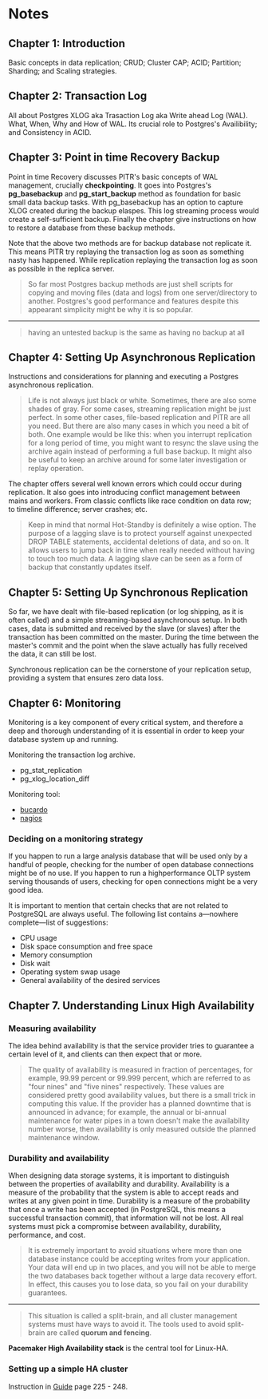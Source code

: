# Notes

## Chapter 1: Introduction

Basic concepts in data replication; CRUD; Cluster CAP; ACID; Partition; Sharding; and Scaling strategies.

## Chapter 2: Transaction Log

All about Postgres XLOG aka Trasaction Log aka Write ahead Log (WAL). What, When, Why and How of WAL. Its crucial role to Postgres's Availibility; and Consistency in ACID.

## Chapter 3: Point in time Recovery Backup

Point in time Recovery discusses PITR's basic concepts of WAL management, crucially **checkpointing**. It goes into Postgres's **pg_basebackup** and **pg_start_backup** method as foundation for basic small data backup tasks. With pg_basebackup has an option to capture XLOG created during the backup elaspes. This log streaming process would create a self-sufficient backup. Finally the chapter give instructions on how to restore a database from these backup methods.

Note that the above two methods are for backup database not replicate it. This means PITR try replaying the transaction log as soon as something nasty has happened. While replication replaying the transaction log as soon as possible in the replica server.

> So far most Postgres backup methods are just shell scripts for copying and moving files (data and logs) from one server/directory to another. Postgres's good performance and features despite this appearant simplicity might be why it is so popular.
---
> having an untested backup is the same as having no backup at all

## Chapter 4: Setting Up Asynchronous Replication

Instructions and considerations for planning and executing a Postgres asynchronous replication.

> Life is not always just black or white. Sometimes, there are also some shades of
gray. For some cases, streaming replication might be just perfect. In some other
cases, file-based replication and PITR are all you need. But there are also many
cases in which you need a bit of both. One example would be like this: when you
interrupt replication for a long period of time, you might want to resync the slave
using the archive again instead of performing a full base backup. It might also be
useful to keep an archive around for some later investigation or replay operation.

The chapter offers several well known errors which could occur during replication. It also goes into introducing conflict management between mains and workers. From classic conflicts like race condition on data row; to timeline difference; server crashes; etc.

> Keep in mind that normal Hot-Standby is definitely a wise option. The purpose
of a lagging slave is to protect yourself against unexpected DROP TABLE
statements, accidental deletions of data, and so on. It allows users to jump back
in time when really needed without having to touch too much data. A lagging
slave can be seen as a form of backup that constantly updates itself.

## Chapter 5: Setting Up Synchronous Replication

So far, we have dealt with file-based replication (or log shipping, as it is often called) and a simple streaming-based asynchronous setup. In both cases, data is submitted and received by the slave (or slaves) after the transaction has been committed on the master. During the time between the master's commit and the point when the slave actually has fully received the data, it can still be lost.

Synchronous replication can be the cornerstone of your replication setup, providing a system that ensures zero data loss.

## Chapter 6: Monitoring

Monitoring is a key component of every critical system, and therefore a deep and thorough understanding of it is essential in order to keep your database system up and running.

Monitoring the transaction log archive.

- pg_stat_replication
- pg_xlog_location_diff

Monitoring tool:

- [bucardo](http://bucardo.org/wiki/Check_postgres)
- [nagios](https://www.nagios.org/about/)

### Deciding on a monitoring strategy

If you happen to run a large analysis database that will be used only by a handful of people, checking for the number of open database connections might be of no use. If you happen to run a highperformance OLTP system serving thousands of users, checking for open connections might be a very good idea.

It is important to mention that certain checks that are not related to PostgreSQL are always useful. The following list contains a—nowhere complete—list of suggestions:

- CPU usage
- Disk space consumption and free space
- Memory consumption
- Disk wait
- Operating system swap usage
- General availability of the desired services

## Chapter 7. Understanding Linux High Availability

### Measuring availability

The idea behind availability is that the service provider tries to guarantee a certain level of it, and clients can then expect that or more.

> The quality of availability is measured in fraction of percentages, for example,
99.99 percent or 99.999 percent, which are referred to as "four nines" and "five
nines" respectively. These values are considered pretty good availability values,
but there is a small trick in computing this value. If the provider has a planned
downtime that is announced in advance; for example, the annual or bi-annual
maintenance for water pipes in a town doesn't make the availability number
worse, then availability is only measured outside the planned maintenance
window.

### Durability and availability

When designing data storage systems, it is important to distinguish between the
properties of availability and durability. Availability is a measure of the
probability that the system is able to accept reads and writes at any given point
in time. Durability is a measure of the probability that once a write has been
accepted (in PostgreSQL, this means a successful transaction commit), that
information will not be lost. All real systems must pick a compromise between
availability, durability, performance, and cost.

> It is extremely important to avoid situations where more than one database instance could be accepting writes from your application. Your data will end up in two places, and you will not be able to merge the two databases back together without a large data recovery effort. In effect, this causes you to lose data, so you fail on your durability guarantees.
---
> This situation is called a split-brain, and all cluster management systems must have ways to avoid it. The tools used to avoid split-brain are called **quorum and fencing**.

**Pacemaker High Availability stack** is the central tool for Linux-HA.

### Setting up a simple HA cluster

Instruction in [Guide](file:///D:/MyFile/_PDF/DBA/PostgreSQL%20Replication%20(%20PDFDrive%20).pdf) page 225 - 248.
